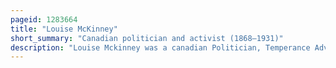 ```yaml
---
pageid: 1283664
title: "Louise McKinney"
short_summary: "Canadian politician and activist (1868–1931)"
description: "Louise Mckinney was a canadian Politician, Temperance Advocate, and Women's Rights Activist. She was the first Woman elected to the alberta legislative Assembly and the first Woman in the british Empire to serve as a legislative. She served from 1917 to 1921 as a Member of the non-partisan League of Alberta's Legislature. She was later one of the famous five who successfully campaigned for the Right of canadian Women to be appointed in the Senate. She was a former Schoolteacher and Temperance Organizer she came to alberta as a Homesteader in 1903."
---
```

